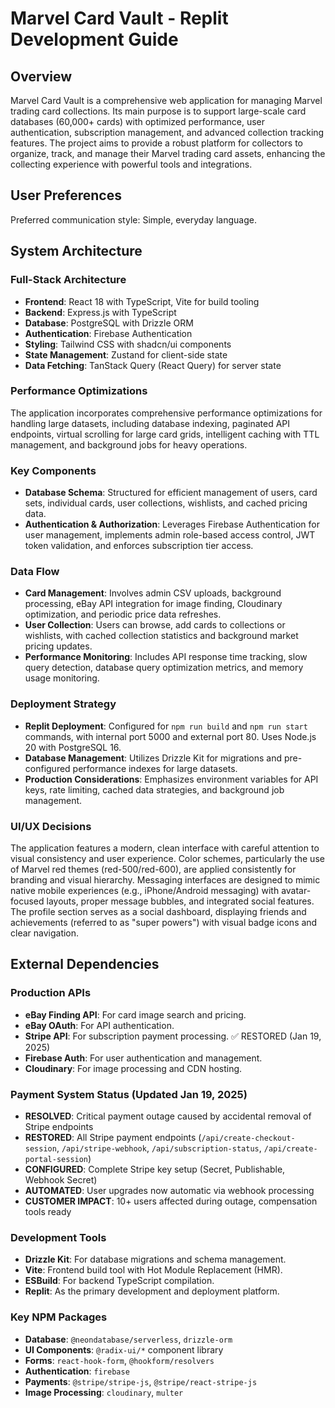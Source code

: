 # Marvel Card Vault - Replit Development Guide

## Overview
Marvel Card Vault is a comprehensive web application for managing Marvel trading card collections. Its main purpose is to support large-scale card databases (60,000+ cards) with optimized performance, user authentication, subscription management, and advanced collection tracking features. The project aims to provide a robust platform for collectors to organize, track, and manage their Marvel trading card assets, enhancing the collecting experience with powerful tools and integrations.

## User Preferences
Preferred communication style: Simple, everyday language.

## System Architecture

### Full-Stack Architecture
- **Frontend**: React 18 with TypeScript, Vite for build tooling
- **Backend**: Express.js with TypeScript
- **Database**: PostgreSQL with Drizzle ORM
- **Authentication**: Firebase Authentication
- **Styling**: Tailwind CSS with shadcn/ui components
- **State Management**: Zustand for client-side state
- **Data Fetching**: TanStack Query (React Query) for server state

### Performance Optimizations
The application incorporates comprehensive performance optimizations for handling large datasets, including database indexing, paginated API endpoints, virtual scrolling for large card grids, intelligent caching with TTL management, and background jobs for heavy operations.

### Key Components
- **Database Schema**: Structured for efficient management of users, card sets, individual cards, user collections, wishlists, and cached pricing data.
- **Authentication & Authorization**: Leverages Firebase Authentication for user management, implements admin role-based access control, JWT token validation, and enforces subscription tier access.

### Data Flow
- **Card Management**: Involves admin CSV uploads, background processing, eBay API integration for image finding, Cloudinary optimization, and periodic price data refreshes.
- **User Collection**: Users can browse, add cards to collections or wishlists, with cached collection statistics and background market pricing updates.
- **Performance Monitoring**: Includes API response time tracking, slow query detection, database query optimization metrics, and memory usage monitoring.

### Deployment Strategy
- **Replit Deployment**: Configured for `npm run build` and `npm run start` commands, with internal port 5000 and external port 80. Uses Node.js 20 with PostgreSQL 16.
- **Database Management**: Utilizes Drizzle Kit for migrations and pre-configured performance indexes for large datasets.
- **Production Considerations**: Emphasizes environment variables for API keys, rate limiting, cached data strategies, and background job management.

### UI/UX Decisions
The application features a modern, clean interface with careful attention to visual consistency and user experience. Color schemes, particularly the use of Marvel red themes (red-500/red-600), are applied consistently for branding and visual hierarchy. Messaging interfaces are designed to mimic native mobile experiences (e.g., iPhone/Android messaging) with avatar-focused layouts, proper message bubbles, and integrated social features. The profile section serves as a social dashboard, displaying friends and achievements (referred to as "super powers") with visual badge icons and clear navigation.

## External Dependencies

### Production APIs
- **eBay Finding API**: For card image search and pricing.
- **eBay OAuth**: For API authentication.
- **Stripe API**: For subscription payment processing. ✅ RESTORED (Jan 19, 2025)
- **Firebase Auth**: For user authentication and management.
- **Cloudinary**: For image processing and CDN hosting.

### Payment System Status (Updated Jan 19, 2025)
- **RESOLVED**: Critical payment outage caused by accidental removal of Stripe endpoints
- **RESTORED**: All Stripe payment endpoints (`/api/create-checkout-session`, `/api/stripe-webhook`, `/api/subscription-status`, `/api/create-portal-session`)
- **CONFIGURED**: Complete Stripe key setup (Secret, Publishable, Webhook Secret)
- **AUTOMATED**: User upgrades now automatic via webhook processing
- **CUSTOMER IMPACT**: 10+ users affected during outage, compensation tools ready

### Development Tools
- **Drizzle Kit**: For database migrations and schema management.
- **Vite**: Frontend build tool with Hot Module Replacement (HMR).
- **ESBuild**: For backend TypeScript compilation.
- **Replit**: As the primary development and deployment platform.

### Key NPM Packages
- **Database**: `@neondatabase/serverless`, `drizzle-orm`
- **UI Components**: `@radix-ui/*` component library
- **Forms**: `react-hook-form`, `@hookform/resolvers`
- **Authentication**: `firebase`
- **Payments**: `@stripe/stripe-js`, `@stripe/react-stripe-js`
- **Image Processing**: `cloudinary`, `multer`